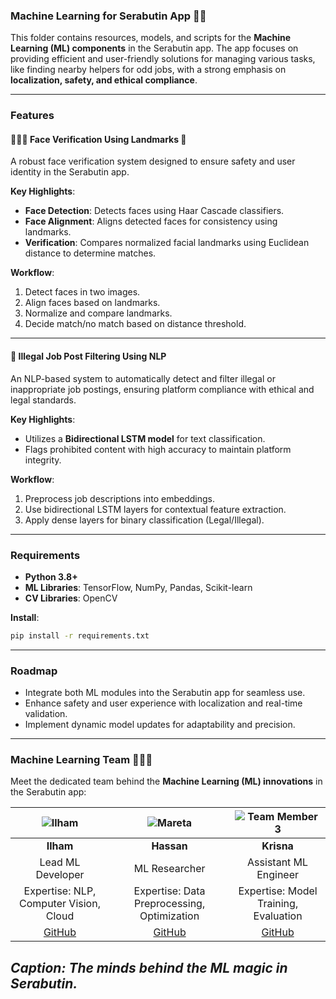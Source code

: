 ### Machine Learning for Serabutin App 🚀🤖  

This folder contains resources, models, and scripts for the **Machine Learning (ML) components** in the Serabutin app. The app focuses on providing efficient and user-friendly solutions for managing various tasks, like finding nearby helpers for odd jobs, with a strong emphasis on **localization, safety, and ethical compliance**.

---

### Features  

#### 🧑‍🤝‍🧑 Face Verification Using Landmarks 🌟  
A robust face verification system designed to ensure safety and user identity in the Serabutin app.  

**Key Highlights**:  
- **Face Detection**: Detects faces using Haar Cascade classifiers.  
- **Face Alignment**: Aligns detected faces for consistency using landmarks.  
- **Verification**: Compares normalized facial landmarks using Euclidean distance to determine matches.  

**Workflow**:  
1. Detect faces in two images.  
2. Align faces based on landmarks.  
3. Normalize and compare landmarks.  
4. Decide match/no match based on distance threshold.   

---

#### 🤖 Illegal Job Post Filtering Using NLP  
An NLP-based system to automatically detect and filter illegal or inappropriate job postings, ensuring platform compliance with ethical and legal standards.  

**Key Highlights**:  
- Utilizes a **Bidirectional LSTM model** for text classification.  
- Flags prohibited content with high accuracy to maintain platform integrity.  

**Workflow**:  
1. Preprocess job descriptions into embeddings.  
2. Use bidirectional LSTM layers for contextual feature extraction.  
3. Apply dense layers for binary classification (Legal/Illegal).

---

### Requirements  
- **Python 3.8+**  
- **ML Libraries**: TensorFlow, NumPy, Pandas, Scikit-learn  
- **CV Libraries**: OpenCV  

**Install**:  
```bash  
pip install -r requirements.txt  
```  

---

### Roadmap  
- Integrate both ML modules into the Serabutin app for seamless use.  
- Enhance safety and user experience with localization and real-time validation.  
- Implement dynamic model updates for adaptability and precision.  

---  

### Machine Learning Team 🚀👨‍💻  

Meet the dedicated team behind the **Machine Learning (ML) innovations** in the Serabutin app:  

| ![Ilham](relative/path/ilham-photo.jpg) | ![Mareta](relative/path/mareta-photo.jpg) | ![Team Member 3](relative/path/team3-photo.jpg) |  
|:---------------------------------------:|:-----------------------------------------:|:---------------------------------------------:|  
| **Ilham**                              | **Hassan**                                | **Krisna**                             |  
| Lead ML Developer                      | ML Researcher                             | Assistant ML Engineer                         |  
| Expertise: NLP, Computer Vision, Cloud | Expertise: Data Preprocessing, Optimization | Expertise: Model Training, Evaluation         |  
| [GitHub](https://github.com/ilham)      | [GitHub](https://github.com/mareta)        | [GitHub](https://github.com/team-member3)     |  

*Caption: The minds behind the ML magic in Serabutin.*  
---
